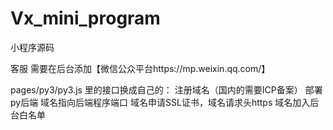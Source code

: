 # Vx_mini_program

小程序源码

客服 需要在后台添加【微信公众平台https://mp.weixin.qq.com/】

pages/py3/py3.js 里的接口换成自己的：
注册域名（国内的需要ICP备案）
部署py后端
域名指向后端程序端口
域名申请SSL证书，域名请求头https
域名加入后台白名单
